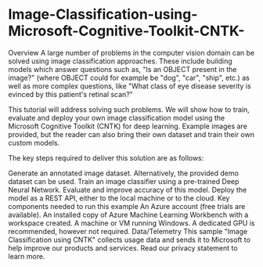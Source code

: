 # Image-Classification-using-Microsoft-Cognitive-Toolkit-CNTK-



Overview
A large number of problems in the computer vision domain can be solved using image classification approaches. These include building models which answer questions such as, "Is an OBJECT present in the image?" (where OBJECT could for example be "dog", "car", "ship", etc.) as well as more complex questions, like "What class of eye disease severity is evinced by this patient's retinal scan?"

This tutorial will address solving such problems. We will show how to train, evaluate and deploy your own image classification model using the Microsoft Cognitive Toolkit (CNTK) for deep learning. Example images are provided, but the reader can also bring their own dataset and train their own custom models.

The key steps required to deliver this solution are as follows:

Generate an annotated image dataset. Alternatively, the provided demo dataset can be used.
Train an image classifier using a pre-trained Deep Neural Network.
Evaluate and improve accuracy of this model.
Deploy the model as a REST API, either to the local machine or to the cloud.
Key components needed to run this example
An Azure account (free trials are available).
An installed copy of Azure Machine Learning Workbench with a workspace created.
A machine or VM running Windows.
A dedicated GPU is recommended, however not required.
Data/Telemetry
This sample "Image Classification using CNTK" collects usage data and sends it to Microsoft to help improve our products and services. Read our privacy statement to learn more.


